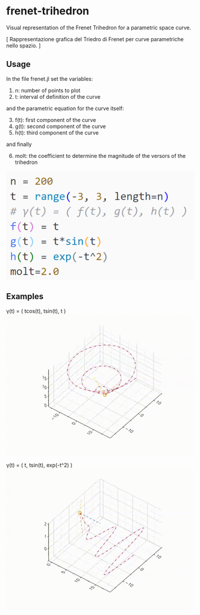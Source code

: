 # frenet-trihedron
Visual representation of the Frenet Trihedron for a parametric space curve.

[ Rappresentazione grafica del Triedro di Frenet per curve parametriche nello spazio. ]

## Usage
In the file frenet.jl set the variables:
1. n: number of points to plot
2. t: interval of definition of the curve

and the parametric equation for the curve itself:

3. f(t): first component of the curve
4. g(t): second component of the curve
5. h(t): third component of the curve

and finally

6. molt: the coefficient to determine the magnitude of the versors of the trihedron

![These ones](examples/instructions.png)


## Examples
γ(t) = ( tcos(t), tsin(t), t )
![Alt Text](examples/tcost_tsint_t.gif)

γ(t) = ( t, tsin(t), exp(-t^2) )
![Alt Text](examples/t_tsint_expt(t^2).gif)
